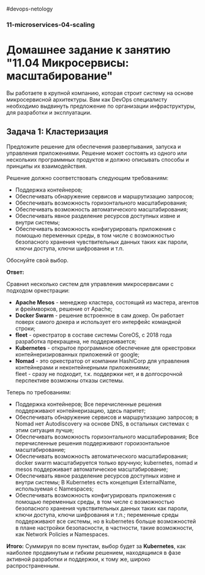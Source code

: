 #devops-netology
### 11-microservices-04-scaling
# Домашнее задание к занятию "11.04 Микросервисы: масштабирование"

Вы работаете в крупной компанию, которая строит систему на основе микросервисной архитектуры.
Вам как DevOps специалисту необходимо выдвинуть предложение по организации инфраструктуры, для разработки и эксплуатации.

## Задача 1: Кластеризация

Предложите решение для обеспечения развертывания, запуска и управления приложениями.
Решение может состоять из одного или нескольких программных продуктов и должно описывать способы и принципы их взаимодействия.

Решение должно соответствовать следующим требованиям:
- Поддержка контейнеров;
- Обеспечивать обнаружение сервисов и маршрутизацию запросов;
- Обеспечивать возможность горизонтального масштабирования;
- Обеспечивать возможность автоматического масштабирования;
- Обеспечивать явное разделение ресурсов доступных извне и внутри системы;
- Обеспечивать возможность конфигурировать приложения с помощью переменных среды, в том числе с возможностью безопасного хранения чувствительных данных таких как пароли, ключи доступа, ключи шифрования и т.п.

Обоснуйте свой выбор.

**Ответ:**

Сравнил несколько систем для управления микросервисами с подходом оркестрации:
* __Apache Mesos__ - менеджер кластера, состоящий из мастера, агентов и фреймворков, решение от Apache;  
* __Docker Swarm__ - решение встроенное в сам докер. Он работает поверх самого докера и использует его интерфейс командной строки;  
* __fleet__ - оркестратор в составе системы CoreOS, с 2018 года разработка прекращена, не поддерживается;  
* __Kubernetes__ -  открытое программное обеспечение для оркестровки контейнеризированных приложений от google;  
* __Nomad__ - это оркестратор от компании HashiCorp для управления контейнерами и неконтейнерными приложениями;  
fleet - сразу не подходит, т.к. поддержки нет, и в долгосрочной перспективе возможны отказы системы.  

Теперь по требованиям:  
* Поддержка контейнеров;
Все перечисленные решения поддерживают контейнеризацию, здесь паритет;
* Обеспечивать обнаружение сервисов и маршрутизацию запросов;
в Nomad нет Autodiscovery на основе DNS, в остальных системах с этим ситуация лучше;
* Обеспечивать возможность горизонтального масштабирования;
Все перечисленные решения поддерживают гороизонтальное масштабирование;
* Обеспечивать возможность автоматического масштабирования;
docker swarm масштабируется только вручную; kubernetes, nomad и mesos поддерживает автоматическое масштабирование;
* Обеспечивать явное разделение ресурсов доступных извне и внутри системы;
В Kubernetes есть концепция ExternalName, используемая с Namespaces;
* Обеспечивать возможность конфигурировать приложения с помощью переменных среды, в том числе с возможностью безопасного хранения чувствительных данных таких как пароли, ключи доступа, ключи шифрования и т.п.;
переменные среды поддерживают все системы, но в kubernetes больше возможностей в плане настройки безопасности, в частности,
такие возможности, как Network Policies и Namespaces.  
  
__Итого:__ Суммируя по всем пунктам, выбор будет за __Kubernetes__, как наиболее продвинутым и гибким решением, находящимся в фазе активной
разработки и поддержки, к тому же, широко распространенным.
